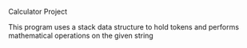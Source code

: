 Calculator Project

This program uses a stack data structure to hold tokens and performs mathematical operations on the given string
